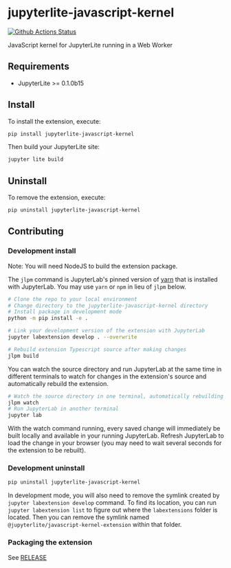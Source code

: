 # jupyterlite-javascript-kernel

[![Github Actions Status](https://github.com/jupyterlite/jupyterlite/workflows/Build/badge.svg)](https://github.com/jupyterlite/jupyterlite/actions/workflows/build.yml)

JavaScript kernel for JupyterLite running in a Web Worker

## Requirements

- JupyterLite >= 0.1.0b15

## Install

To install the extension, execute:

```bash
pip install jupyterlite-javascript-kernel
```

Then build your JupyterLite site:

```bash
jupyter lite build
```

## Uninstall

To remove the extension, execute:

```bash
pip uninstall jupyterlite-javascript-kernel
```

## Contributing

### Development install

Note: You will need NodeJS to build the extension package.

The `jlpm` command is JupyterLab's pinned version of [yarn](https://yarnpkg.com/) that
is installed with JupyterLab. You may use `yarn` or `npm` in lieu of `jlpm` below.

```bash
# Clone the repo to your local environment
# Change directory to the jupyterlite-javascript-kernel directory
# Install package in development mode
python -m pip install -e .

# Link your development version of the extension with JupyterLab
jupyter labextension develop . --overwrite

# Rebuild extension Typescript source after making changes
jlpm build
```

You can watch the source directory and run JupyterLab at the same time in different
terminals to watch for changes in the extension's source and automatically rebuild the
extension.

```bash
# Watch the source directory in one terminal, automatically rebuilding when needed
jlpm watch
# Run JupyterLab in another terminal
jupyter lab
```

With the watch command running, every saved change will immediately be built locally and
available in your running JupyterLab. Refresh JupyterLab to load the change in your
browser (you may need to wait several seconds for the extension to be rebuilt).

### Development uninstall

```bash
pip uninstall jupyterlite-javascript-kernel
```

In development mode, you will also need to remove the symlink created by
`jupyter labextension develop` command. To find its location, you can run
`jupyter labextension list` to figure out where the `labextensions` folder is located.
Then you can remove the symlink named `@jupyterlite/javascript-kernel-extension` within
that folder.

### Packaging the extension

See [RELEASE](RELEASE.md)
